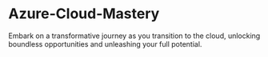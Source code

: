# Azure-Cloud-Mastery
Embark on a transformative journey as you transition to the cloud, unlocking boundless opportunities and unleashing your full potential.
